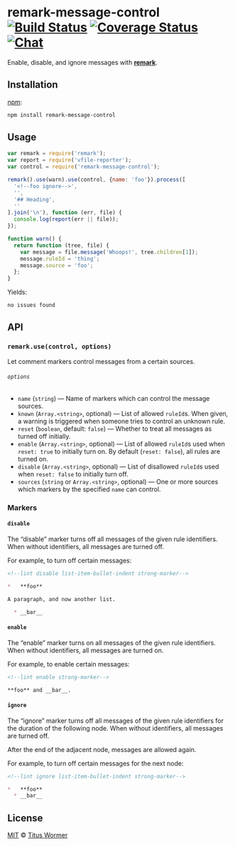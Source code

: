# remark-message-control [![Build Status][build-badge]][build-status] [![Coverage Status][coverage-badge]][coverage-status] [![Chat][chat-badge]][chat]

Enable, disable, and ignore messages with [**remark**][remark].

## Installation

[npm][]:

```bash
npm install remark-message-control
```

## Usage

```js
var remark = require('remark');
var report = require('vfile-reporter');
var control = require('remark-message-control');

remark().use(warn).use(control, {name: 'foo'}).process([
  '<!--foo ignore-->',
  '',
  '## Heading',
  ''
].join('\n'), function (err, file) {
  console.log(report(err || file));
});

function warn() {
  return function (tree, file) {
    var message = file.message('Whoops!', tree.children[1]);
    message.ruleId = 'thing';
    message.source = 'foo';
  };
}
```

Yields:

```txt
no issues found
```

## API

### `remark.use(control, options)`

Let comment markers control messages from a certain sources.

###### `options`

*   `name` (`string`) — Name of markers which can control the
    message sources.
*   `known` (`Array.<string>`, optional) — List of allowed
    `ruleId`s.  When given, a warning is triggered when
    someone tries to control an unknown rule.
*   `reset` (`boolean`, default: `false`) — Whether to treat
    all messages as turned off initially.
*   `enable` (`Array.<string>`, optional) — List of allowed
    `ruleId`s used when `reset: true` to initially turn on.
    By default (`reset: false`), all rules are turned on.
*   `disable` (`Array.<string>`, optional) — List of disallowed
    `ruleId`s used when `reset: false` to initially turn off.
*   `sources` (`string` or `Array.<string>`, optional) — One or more
    sources which markers by the specified `name` can control.

### Markers

#### `disable`

The “disable” marker turns off all messages of the given rule
identifiers.  When without identifiers, all messages are turned
off.

For example, to turn off certain messages:

```md
<!--lint disable list-item-bullet-indent strong-marker-->

*   **foo**

A paragraph, and now another list.

  * __bar__
```

#### `enable`

The “enable” marker turns on all messages of the given rule
identifiers.  When without identifiers, all messages are turned
on.

For example, to enable certain messages:

```md
<!--lint enable strong-marker-->

**foo** and __bar__.
```

#### `ignore`

The “ignore” marker turns off all messages of the given rule
identifiers for the duration of the following node.  When without
identifiers, all messages are turned off.

After the end of the adjacent node, messages are allowed again.

For example, to turn off certain messages for the next node:

```md
<!--lint ignore list-item-bullet-indent strong-marker-->

*   **foo**
  * __bar__
```

## License

[MIT][license] © [Titus Wormer][author]

<!-- Definitions -->

[build-badge]: https://img.shields.io/travis/wooorm/remark-message-control.svg

[build-status]: https://travis-ci.org/wooorm/remark-message-control

[coverage-badge]: https://img.shields.io/codecov/c/github/wooorm/remark-message-control.svg

[coverage-status]: https://codecov.io/github/wooorm/remark-message-control

[chat-badge]: https://img.shields.io/gitter/room/wooorm/remark.svg

[chat]: https://gitter.im/wooorm/remark

[license]: LICENSE

[author]: http://wooorm.com

[npm]: https://docs.npmjs.com/cli/install

[remark]: https://github.com/wooorm/remark
